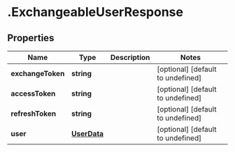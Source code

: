 # .ExchangeableUserResponse

## Properties

Name | Type | Description | Notes
------------ | ------------- | ------------- | -------------
**exchangeToken** | **string** |  | [optional] [default to undefined]
**accessToken** | **string** |  | [optional] [default to undefined]
**refreshToken** | **string** |  | [optional] [default to undefined]
**user** | [**UserData**](UserData.md) |  | [optional] [default to undefined]

